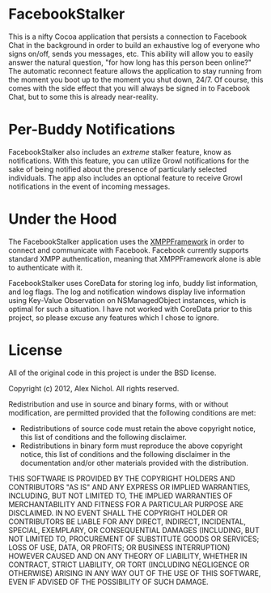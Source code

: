 FacebookStalker
===============

This is a nifty Cocoa application that persists a connection to Facebook Chat in the background in order to build an exhaustive log of everyone who signs on/off, sends you messages, etc.  This ability will allow you to easily answer the natural question, "for how long has this person been online?" The automatic reconnect feature allows the application to stay running from the moment you boot up to the moment you shut down, 24/7.  Of course, this comes with the side effect that you will always be signed in to Facebook Chat, but to some this is already near-reality.

Per-Buddy Notifications
=======================

FacebookStalker also includes an *extreme* stalker feature, know as notifications.  With this feature, you can utilize Growl notifications for the sake of being notified about the presence of particularly selected individuals.  The app also includes an optional feature to receive Growl notifications in the event of incoming messages.

Under the Hood
==============

The FacebookStalker application uses the [XMPPFramework](https://github.com/robbiehanson/XMPPFramework) in order to connect and communicate with Facebook.  Facebook currently supports standard XMPP authentication, meaning that XMPPFramework alone is able to authenticate with it.

FacebookStalker uses CoreData for storing log info, buddy list information, and log flags.  The log and notification windows display live information using Key-Value Observation on NSManagedObject instances, which is optimal for such a situation.  I have not worked with CoreData prior to this project, so please excuse any features which I chose to ignore.

License
=======

All of the original code in this project is under the BSD license.

Copyright (c) 2012, Alex Nichol.
All rights reserved.

Redistribution and use in source and binary forms, with or without modification, are permitted provided that the following conditions are met:

* Redistributions of source code must retain the above copyright notice, this list of conditions and the following disclaimer.
* Redistributions in binary form must reproduce the above copyright notice, this list of conditions and the following disclaimer in the documentation and/or other materials provided with the distribution.

THIS SOFTWARE IS PROVIDED BY THE COPYRIGHT HOLDERS AND CONTRIBUTORS "AS IS" AND ANY EXPRESS OR IMPLIED WARRANTIES, INCLUDING, BUT NOT LIMITED TO, THE IMPLIED WARRANTIES OF MERCHANTABILITY AND FITNESS FOR A PARTICULAR PURPOSE ARE DISCLAIMED. IN NO EVENT SHALL THE COPYRIGHT HOLDER OR CONTRIBUTORS BE LIABLE FOR ANY DIRECT, INDIRECT, INCIDENTAL, SPECIAL, EXEMPLARY, OR CONSEQUENTIAL DAMAGES (INCLUDING, BUT NOT LIMITED TO, PROCUREMENT OF SUBSTITUTE GOODS OR SERVICES; LOSS OF USE, DATA, OR PROFITS; OR BUSINESS INTERRUPTION) HOWEVER CAUSED AND ON ANY THEORY OF LIABILITY, WHETHER IN CONTRACT, STRICT LIABILITY, OR TORT (INCLUDING NEGLIGENCE OR OTHERWISE) ARISING IN ANY WAY OUT OF THE USE OF THIS SOFTWARE, EVEN IF ADVISED OF THE POSSIBILITY OF SUCH DAMAGE.